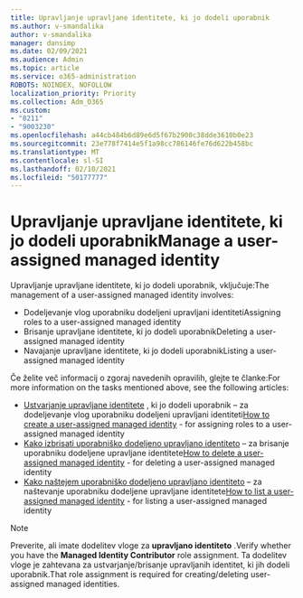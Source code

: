 ```yaml
---
title: Upravljanje upravljane identitete, ki jo dodeli uporabnik
ms.author: v-smandalika
author: v-smandalika
manager: dansimp
ms.date: 02/09/2021
ms.audience: Admin
ms.topic: article
ms.service: o365-administration
ROBOTS: NOINDEX, NOFOLLOW
localization_priority: Priority
ms.collection: Adm_O365
ms.custom:
- "8211"
- "9003230"
ms.openlocfilehash: a44cb484b6d89e6d5f67b2900c38dde3610b0e23
ms.sourcegitcommit: 23e778f7414e5f1a98cc786146fe76d622b458bc
ms.translationtype: MT
ms.contentlocale: sl-SI
ms.lasthandoff: 02/10/2021
ms.locfileid: "50177777"
---
```

# <a name="manage-a-user-assigned-managed-identity"></a><span data-ttu-id="26319-102">Upravljanje upravljane identitete, ki jo dodeli uporabnik</span><span class="sxs-lookup"><span data-stu-id="26319-102">Manage a user-assigned managed identity</span></span>

<span data-ttu-id="26319-103">Upravljanje upravljane identitete, ki jo dodeli uporabnik, vključuje:</span><span class="sxs-lookup"><span data-stu-id="26319-103">The management of a user-assigned managed identity involves:</span></span>

- <span data-ttu-id="26319-104">Dodeljevanje vlog uporabniku dodeljeni upravljani identiteti</span><span class="sxs-lookup"><span data-stu-id="26319-104">Assigning roles to a user-assigned managed identity</span></span>
- <span data-ttu-id="26319-105">Brisanje upravljane identitete, ki jo dodeli uporabnik</span><span class="sxs-lookup"><span data-stu-id="26319-105">Deleting a user-assigned managed identity</span></span>
- <span data-ttu-id="26319-106">Navajanje upravljane identitete, ki jo dodeli uporabnik</span><span class="sxs-lookup"><span data-stu-id="26319-106">Listing a user-assigned managed identity</span></span>

<span data-ttu-id="26319-107">Če želite več informacij o zgoraj navedenih opravilih, glejte te članke:</span><span class="sxs-lookup"><span data-stu-id="26319-107">For more information on the tasks mentioned above, see the following articles:</span></span>

- <span data-ttu-id="26319-108">[Ustvarjanje upravljane identitete](https://docs.microsoft.com/azure/active-directory/managed-identities-azure-resources/how-to-manage-ua-identity-portal) , ki jo dodeli uporabnik – za dodeljevanje vlog uporabniku dodeljeni upravljani identiteti</span><span class="sxs-lookup"><span data-stu-id="26319-108">[How to create a user-assigned managed identity](https://docs.microsoft.com/azure/active-directory/managed-identities-azure-resources/how-to-manage-ua-identity-portal) - for assigning roles to a user-assigned managed identity</span></span>
- <span data-ttu-id="26319-109">[Kako izbrisati uporabniško dodeljeno upravljano identiteto](https://docs.microsoft.com/azure/active-directory/managed-identities-azure-resources/how-to-manage-ua-identity-portal) – za brisanje uporabniku dodeljene upravljane identitete</span><span class="sxs-lookup"><span data-stu-id="26319-109">[How to delete a user-assigned managed identity](https://docs.microsoft.com/azure/active-directory/managed-identities-azure-resources/how-to-manage-ua-identity-portal) - for deleting a user-assigned managed identity</span></span>
- <span data-ttu-id="26319-110">[Kako naštejem uporabniško dodeljeno upravljano identiteto](https://docs.microsoft.com/azure/active-directory/managed-identities-azure-resources/how-to-manage-ua-identity-portal) – za naštevanje uporabniku dodeljene upravljane identitete</span><span class="sxs-lookup"><span data-stu-id="26319-110">[How to list a user-assigned managed identity](https://docs.microsoft.com/azure/active-directory/managed-identities-azure-resources/how-to-manage-ua-identity-portal) - for listing a user-assigned managed identity</span></span>

> [!NOTE]
> <span data-ttu-id="26319-111">Preverite, ali imate dodelitev vloge za **upravljano identiteto** .</span><span class="sxs-lookup"><span data-stu-id="26319-111">Verify whether you have the **Managed Identity Contributor** role assignment.</span></span> <span data-ttu-id="26319-112">Ta dodelitev vloge je zahtevana za ustvarjanje/brisanje upravljanih identitet, ki jih dodeli uporabnik.</span><span class="sxs-lookup"><span data-stu-id="26319-112">That role assignment is required for creating/deleting user-assigned managed identities.</span></span>
